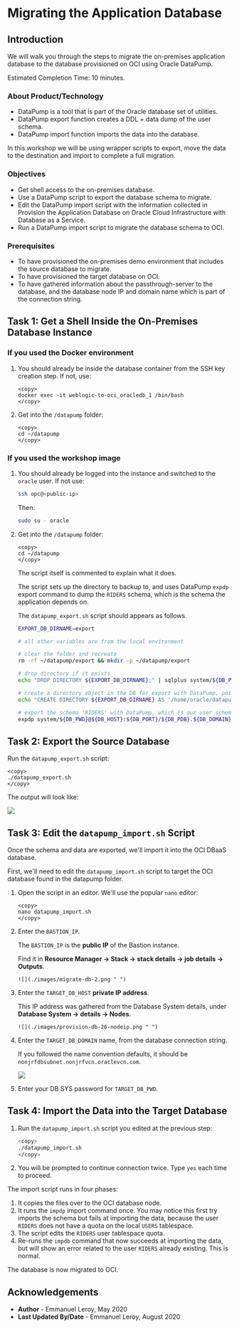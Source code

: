 # Migrating the Application Database

## Introduction

We will walk you through the steps to migrate the on-premises application database to the database provisioned on OCI using Oracle DataPump.

Estimated Completion Time: 10 minutes.

### About Product/Technology

- DataPump is a tool that is part of the Oracle database set of utilities.
- DataPump export function creates a DDL + data dump of the user schema.
- DataPump import function imports the data into the database.

In this workshop we will be using wrapper scripts to export, move the data to the destination and import to complete a full migration.

### Objectives

- Get shell access to the on-premises database.
- Use a DataPump script to export the database schema to migrate.
- Edit the DataPump import script with the information collected in Provision the Application Database on Oracle Cloud Infrastructure with Database as a Service.
- Run a DataPump import script to migrate the database schema to OCI.

### Prerequisites

- To have provisioned the on-premises demo environment that includes the source database to migrate.
- To have provisioned the target database on OCI.
- To have gathered information about the passthrough-server to the database, and the database node IP and domain name which is part of the connection string.

## Task 1: Get a Shell Inside the On-Premises Database Instance

### If you used the Docker environment

1. You should already be inside the database container from the SSH key creation step. If not, use:

      ```
      <copy>
      docker exec -it weblogic-to-oci_oracledb_1 /bin/bash
      </copy>
      ```

2. Get into the `/datapump` folder:

      ```
      <copy>
      cd ~/datapump
      </copy>
      ```

### If you used the workshop image

1. You should already be logged into the instance and switched to the `oracle` user. If not use:

      ```bash
      ssh opc@<public-ip>
      ```

      Then:

      ```bash
      sudo su - oracle
      ```

2. Get into the `/datapump` folder:

      ```
      <copy>
      cd ~/datapump
      </copy>
      ```

      The script itself is commented to explain what it does.

      The script sets up the directory to backup to, and uses DataPump `expdp` export command to dump the `RIDERS` schema, which is the schema the application depends on.

      The `datapump_export.sh` script should appears as follows.

      ```bash
      EXPORT_DB_DIRNAME=export

      # all other variables are from the local environment

      # clear the folder and recreate
      rm -rf ~/datapump/export && mkdir -p ~/datapump/export

      # drop directory if it exists
      echo "DROP DIRECTORY ${EXPORT_DB_DIRNAME};" | sqlplus system/${DB_PWD}@${DB_HOST}:${DB_PORT}/${DB_PDB}.${DB_DOMAIN}

      # create a directory object in the DB for export with DataPump, pointing to the folder created above
      echo "CREATE DIRECTORY ${EXPORT_DB_DIRNAME} AS '/home/oracle/datapump/export/';" | sqlplus system/${DB_PWD}@${DB_HOST}:${DB_PORT}/${DB_PDB}.${DB_DOMAIN}

      # export the schema 'RIDERS' with DataPump, which is our user schema with the Tour de France Riders data
      expdp system/${DB_PWD}@${DB_HOST}:${DB_PORT}/${DB_PDB}.${DB_DOMAIN} schemas=RIDERS DIRECTORY=${EXPORT_DB_DIRNAME}
      ```

## Task 2: Export the Source Database

Run the `datapump_export.sh` script:

```
<copy>
./datapump_export.sh
</copy>
```

The output will look like:

![](./images/migrate-db-1.png " ")

## Task 3: Edit the `datapump_import.sh` Script

Once the schema and data are exported, we'll import it into the OCI DBaaS database.

First, we'll need to edit the `datapump_import.sh` script to target the OCI database found in the datapump folder.

1. Open the script in an editor. We'll use the popular `nano` editor:

      ```
      <copy>
      nano datapump_import.sh
      </copy>
      ```

2. Enter the `BASTION_IP`.

     The `BASTION_IP` is the **public IP** of the Bastion instance.

     Find it in **Resource Manager -> Stack -> stack details -> job details -> Outputs**.

       ![](./images/migrate-db-2.png " ")

3. Enter the `TARGET_DB_HOST` **private IP address**.

     This IP address was gathered from the Database System details, under **Database System -> details -> Nodes**.

       ![](./images/provision-db-26-nodeip.png " ")

4. Enter the `TARGET_DB_DOMAIN` name, from the database connection string.

      If you followed the name convention defaults, it should be `nonjrfdbsubnet.nonjrfvcn.oraclevcn.com`.

      ![](./images/provision-db-27-connection2.png " ")

5. Enter your DB SYS password for `TARGET_DB_PWD`.

## Task 4: Import the Data into the Target Database

1. Run the `datapump_import.sh` script you edited at the previous step:

      ```bash
      <copy>
      ./datapump_import.sh
      </copy>
      ```

2. You will be prompted to continue connection twice. Type `yes` each time to proceed.

The import script runs in four phases:

1. It copies the files over to the OCI database node.
2. It runs the `impdp` import command once.
You may notice this first try imports the schema but fails at importing the data, because the user `RIDERS` does not have a quota on the local `USERS` tablespace.
3. The script edits the `RIDERS` user tablespace quota.
4. Re-runs the `impdb` command that now succeeds at importing the data, but will show an error related to the user `RIDERS` already existing. This is normal.

The database is now migrated to OCI.

## Acknowledgements

 - **Author** - Emmanuel Leroy, May 2020
 - **Last Updated By/Date** - Emmanuel Leroy, August 2020

